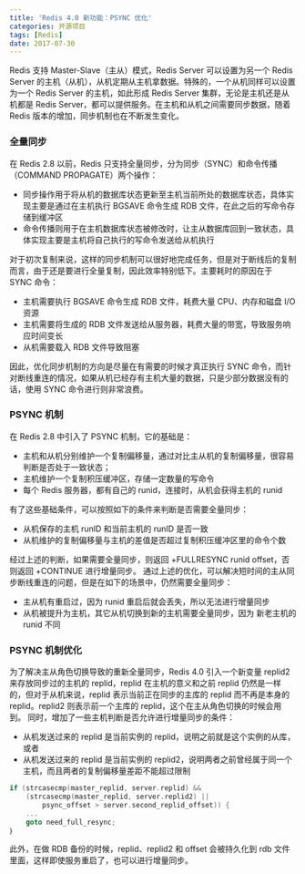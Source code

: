 ```yaml
---
title: 'Redis 4.0 新功能：PSYNC 优化'
categories: 开源项目
tags: [Redis]
date: 2017-07-30
---
```


Redis 支持 Master-Slave（主从）模式，Redis Server 可以设置为另一个 Redis Server 的主机（从机），从机定期从主机拿数据。特殊的，一个从机同样可以设置为一个 Redis Server 的主机，如此形成 Redis Server 集群，无论是主机还是从机都是 Redis Server，都可以提供服务。在主机和从机之间需要同步数据，随着 Redis 版本的增加，同步机制也在不断发生变化。

### 全量同步
在 Redis 2.8 以前，Redis 只支持全量同步，分为同步（SYNC）和命令传播（COMMAND PROPAGATE）两个操作：
- 同步操作用于将从机的数据库状态更新至主机当前所处的数据库状态，具体实现主要是通过在主机执行 BGSAVE 命令生成 RDB 文件，在此之后的写命令存储到缓冲区
- 命令传播则用于在主机数据库状态被修改时，让主从数据库回到一致状态，具体实现主要是主机将自己执行的写命令发送给从机执行

对于初次复制来说，这样的同步机制可以很好地完成任务，但是对于断线后的复制而言，由于还是要进行全量复制，因此效率特别低下。主要耗时的原因在于 SYNC 命令：
- 主机需要执行 BGSAVE 命令生成 RDB 文件，耗费大量 CPU、内存和磁盘 I/O 资源
- 主机需要将生成的 RDB 文件发送给从服务器，耗费大量的带宽，导致服务响应时间变长
- 从机需要载入 RDB 文件导致阻塞

因此，优化同步机制的方向是尽量在有需要的时候才真正执行 SYNC 命令，而针对断线重连的情况，如果从机已经存有主机大量的数据，只是少部分数据没有的话，使用 SYNC 命令进行则非常浪费。

### PSYNC 机制
在 Redis 2.8 中引入了 PSYNC 机制，它的基础是：
- 主机和从机分别维护一个复制偏移量，通过对比主从机的复制偏移量，很容易判断是否处于一致状态；
- 主机维护一个复制积压缓冲区，存储一定数量的写命令
- 每个 Redis 服务器，都有自己的 runid，连接时，从机会获得主机的 runid

有了这些基础条件，可以按照如下的条件来判断是否需要全量同步：
- 从机保存的主机 runID 和当前主机的 runID 是否一致
- 从机维护的复制偏移量与主机的差值是否超过复制积压缓冲区里的命令个数

经过上述的判断，如果需要全量同步，则返回 +FULLRESYNC runid offset，否则返回 +CONTINUE 进行增量同步。
通过上述的优化，可以解决短时间的主从同步断线重连的问题，但是在如下的场景中，仍然需要全量同步：
- 主从机有重启过，因为 runid 重启后就会丢失，所以无法进行增量同步
- 从机被提升为主机，其它从机切换到新的主机需要全量同步，因为 新老主机的 runid 不同

### PSYNC 机制优化
为了解决主从角色切换导致的重新全量同步，Redis 4.0 引入一个新变量 replid2 来存放同步过的主机的 replid，replid 在主机的意义和之前 replid 仍然是一样的，但对于从机来说，replid 表示当前正在同步的主库的 replid 而不再是本身的 replid。replid2 则表示前一个主库的 replid，这个在主从角色切换的时候会用到。
同时，增加了一些主机判断是否允许进行增量同步的条件：
- 从机发送过来的 replid 是当前实例的 replid，说明之前就是这个实例的从库，或者
- 从机发送过来的 replid 是当前实例的 replid2，说明两者之前曾经属于同一个主机，而且两者的复制偏移量差距不能超过限制

```c
if (strcasecmp(master_replid, server.replid) &&
    (strcasecmp(master_replid, server.replid2) ||
        psync_offset > server.second_replid_offset)) {
    ...
    goto need_full_resync;
｝
```

此外，在做 RDB 备份的时候，replid、replid2 和 offset 会被持久化到 rdb 文件里面，这样即使服务重启了，也可以进行增量同步。
